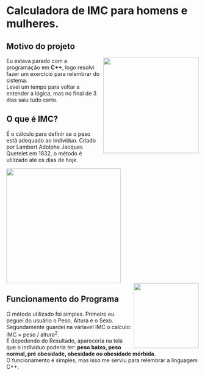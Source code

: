# Calculadora de IMC para homens e mulheres.

<div>
  <h2>Motivo do projeto</h1>
    <img src="https://miro.medium.com/max/1838/1*X_FFeLvsgZ0Q-weKkc_byw.gif" width="250" align="right">
    <p>Eu estava parado com a programação em <strong>C++</strong>, logo resolvi fazer um exercício para relembrar do sistema. <br>
    Levei um tempo para voltar a entender a lógica, mas no final de 3 dias saiu tudo certo.</p>  
  
  <h2>O que é IMC?</h2>
    <p>
      É o cálculo para definir se o peso está adequado ao indivíduo. Criado por Lambert Adolphe Jacques Quetelet em 1832,
      o método é utilizado até os dias de hoje.
    </p>
  <img src="https://images.gr-assets.com/authors/1398710683p8/235049.jpg" width="300">
</div>

<img src="https://pa1.narvii.com/6809/b8e84d235a1b18c06ccf8b3c48dfead4fca5eb17_hq.gif" width="170" align="right">

## 

<div>
  <h2>Funcionamento do Programa</h2>
  <p>O método utilizado foi simples. Primeiro eu peguei do usuário o Peso, Altura e o Sexo.
  Segundamente guardei na váriavel IMC o calculo: IMC = peso / altura<sup>2</sup>. <br>
  E depedendo do Resultado, apareceria na tela que o indivíduo poderia ter: <strong>peso baixo, peso normal, 
   pré obesidade, obesidade ou obesidade mórbida</strong>. <br>
  O funcionamento é simples, mas isso me serviu para relembrar a linguagem C++.</p>
</div>
